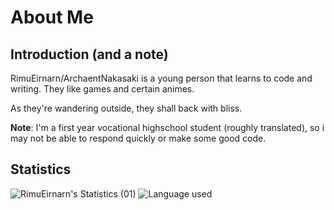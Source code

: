# About Me
## Introduction (and a note)

RimuEirnarn/ArchaentNakasaki is a young person that learns to code and writing. They like games and certain animes.

As they're wandering outside, they shall back with bliss.

**Note**: I'm a first year vocational highschool student (roughly translated), so i may not be able to respond quickly or make some good code.

## Statistics

<div align="left">
  <img src="https://github-readme-stats-rimueirnarn.vercel.app//api?username=RimuEirnarn&show_icons=true&theme=tokyonight&count_private=true" alt="RimuEirnarn's Statistics (01)"/>
  <img src="https://github-readme-stats-rimueirnarn.vercel.app//api/top-langs/?username=RimuEirnarn&layout=compact&theme=tokyonight" alt="Language used"/>
</div>

<!---
RimuEirnarn/RimuEirnarn is a ✨ special ✨ repository because its `README.md` (this file) appears on your GitHub profile.
You can click the Preview link to take a look at your changes.
--->
